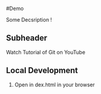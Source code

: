 #Demo

Some Decsription !



## Subheader
Watch Tutorial of Git on YouTube


## Local Development

1. Open in dex.html in your browser

